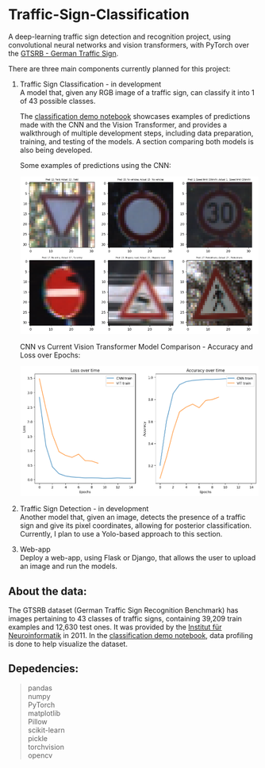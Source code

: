 # Traffic-Sign-Classification
A deep-learning traffic sign detection and recognition project, using convolutional neural networks and vision transformers, with PyTorch over the [GTSRB - German Traffic Sign](https://www.kaggle.com/datasets/meowmeowmeowmeowmeow/gtsrb-german-traffic-sign?resource=download). 

There are three main components currently planned for this project:

1) Traffic Sign Classification - in development <br />
A model that, given any RGB image of a traffic sign, can classify it into 1 of 43 possible classes.

    The [classification demo notebook](https://github.com/alvaroqsaldanha/Traffic-Sign-Classification/blob/main/demo.ipynb) showcases examples of predictions made with       the CNN and the Vision Transformer, and provides a walkthrough of multiple development steps, including data preparation, training, and testing of the models. A section comparing both models is also being developed.
    
    Some examples of predictions using the CNN:
    
    ![Example of predictions](https://github.com/alvaroqsaldanha/Traffic-Sign-Classification/blob/main/DataProfiling/templateimg.PNG)
    
    CNN vs Current Vision Transformer Model Comparison - Accuracy and Loss over Epochs:
    
    ![Comparison Between Models](https://github.com/alvaroqsaldanha/Traffic-Sign-Classification/blob/main/DataProfiling/templateimgComparison.PNG)

2) Traffic Sign Detection - in development <br /> 
Another model that, given an image, detects the presence of a traffic sign and give its pixel coordinates, allowing for posterior classification. Currently, I plan to use a Yolo-based approach to this section.

3) Web-app <br />
Deploy a web-app, using Flask or Django, that allows the user to upload an image and run the models.

## About the data:

The GTSRB dataset (German Traffic Sign Recognition Benchmark) has images pertaining to 43 classes of traffic signs, containing 39,209 train examples and 12,630 test ones. It was provided by the [Institut für Neuroinformatik](https://benchmark.ini.rub.de/?section=gtsrb&subsection=news) in 2011. In the [classification demo notebook](https://github.com/alvaroqsaldanha/Traffic-Sign-Classification/blob/main/demo.ipynb), data profiling is done to help visualize the dataset.

## Depedencies:

> pandas <br>
> numpy <br>
> PyTorch <br>
> matplotlib <br>
> Pillow <br>
> scikit-learn <br>
> pickle <br>
> torchvision <br>
> opencv <br>




